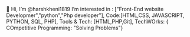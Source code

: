  👋 Hi, I’m @harshkheni1819
  I’m interested in : ["Front-End website Developmer","python","Php developer"],
  Code:[HTML,CSS, JAVASCRIPT, PYTHON, SQL, PHP], 
  Tools & Tech: [HTML,PHP,Git],
  TechWOrks: { COmpetitive Programming: "Solving Problems"}

<!---
harshkheni1819/harshkheni1819 is a ✨ special ✨ repository because its `README.md` (this file) appears on your GitHub profile.
You can click the Preview link to take a look at your changes.
--->
